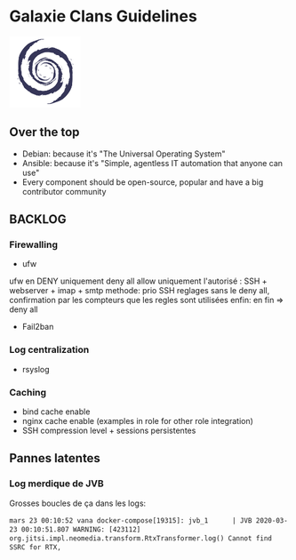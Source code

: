 # Galaxie Clans Guidelines

![galaxie](images/logo_galaxie.png)

## Over the top

* Debian: because it's "The Universal Operating System"
* Ansible: because it's "Simple, agentless IT automation that anyone can use"
* Every component should be open-source, popular and have a big contributor community

## BACKLOG

### Firewalling

* ufw

ufw en DENY uniquement
deny all
allow uniquement l'autorisé : SSH + webserver + imap + smtp
methode:
  prio SSH
  reglages sans le deny all, confirmation par les compteurs que les regles sont utilisées
  enfin: en fin => deny all

* Fail2ban

### Log centralization
* rsyslog

### Caching

* bind cache enable
* nginx cache enable (examples in role for other role integration)
* SSH compression level + sessions persistentes

## Pannes latentes
### Log merdique de JVB

Grosses boucles de ça dans les logs:
```
mars 23 00:10:52 vana docker-compose[19315]: jvb_1      | JVB 2020-03-23 00:10:51.807 WARNING: [423112] org.jitsi.impl.neomedia.transform.RtxTransformer.log() Cannot find SSRC for RTX,
```
